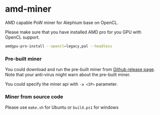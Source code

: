 # amd-miner

AMD capable PoW miner for Alephium base on OpenCL.

Please make sure that you have installed AMD pro for you GPU with OpenCL support.

```sh
amdgpu-pro-install --opencl=legacy,pal --headless
```

### Pre-built miner

You could download and run the pre-built miner from [Github release page](https://github.com/alephium/amd-miner/releases). Note that your anti-virus might warn about the pre-built miner.

You could specify the miner api with `-a <IP>` parameter.

### Miner from source code

Please use `make.sh` for Ubuntu or `build.ps1` for windows